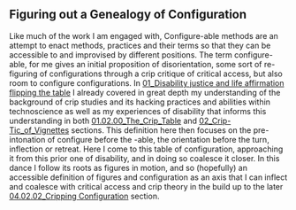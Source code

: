 ## Figuring out a Genealogy of Configuration

Like much of the work I am engaged with, Configure-able methods are an attempt to enact methods, practices and their terms so that they can be accessible to and improvised by different positions. The term configure-able, for me gives an initial proposition of disorientation, some sort of re-figuring of configurations through a crip critique of critical access, but also room to configure configurations. In [01_Disability justice and life affirmation flipping the table](../../01_Disability_justice_and_life_affirmation_flipping_the_table/01_Disability%20justice%20and%20life%20affirmation%20flipping%20the%20table.md) I already covered in great depth my understanding of the background of crip studies and its hacking practices and abilities within technoscience as well as my experiences of disability that informs this understanding in both [01.02.00_The_Crip_Table](../../01_Disability_justice_and_life_affirmation_flipping_the_table/sections/01.02.00_The_Crip_Table.md) and [02_Crip-Tic_of_Vignettes](../../02_Crip-Tic_of_Vignettes/02_Crip-Tic_of_Vignettes.md) sections. This definition here then focuses on the pre-intonation of configure before the -able, the orientation before the turn, inflection or retreat. Here I come to this table of configuration, approaching it from this prior one of disability, and in doing so coalesce it closer. In this dance I follow its roots as figures in motion, and so (hopefully) an accessible definition of figures and configuration as an axis that I can inflect and coalesce with critical access and crip theory in the build up to the later [04.02.02_Cripping Configuration](04.02.02_Cripping%20Configuration.md) section. 

